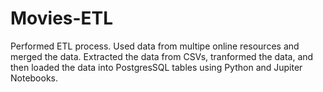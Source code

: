 # Movies-ETL

Performed ETL process. Used data from multipe online resources and merged the data. Extracted the data from CSVs, tranformed the data, and then loaded the data into PostgresSQL tables using Python and Jupiter Notebooks.
